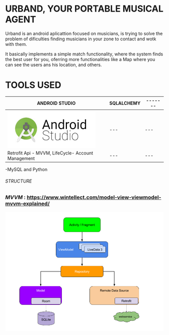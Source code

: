 # URBAND, YOUR PORTABLE MUSICAL AGENT

Urband is an android aplicattion focused on musicians, is trying to solve the problem of dificulties finding musicians in your zone to contact and wotk with them.

It basically implements a simple match functionality, where the system finds the best user for you, oferring more functionalities like a Map where you can see the users ans his location, and others.

# TOOLS USED #
ANDROID STUDIO|SQLALCHEMY|-------
----|------|-------
![alt text](https://github.com/AntoniCarolMateo/urbandapp/blob/master/DOCUMENTATION/img/android-studio-logo.jpg)|---|---
Retrofit Api - MVVM, LifeCycle- Account Management|---|---

-MySQL and Python 


###### STRUCTURE

### *MVVM* : https://www.wintellect.com/model-view-viewmodel-mvvm-explained/

![alt text](https://github.com/AntoniCarolMateo/urbandapp/blob/master/DOCUMENTATION/img/MVVM.png)



